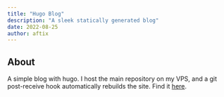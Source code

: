 ```yaml
---
title: "Hugo Blog"
description: "A sleek statically generated blog"
date: 2022-08-25
author: aftix
---
```


## About

A simple blog with hugo. I host the main repository on my
VPS, and a git post-receive hook automatically rebuilds
the site. Find it [here](https://github.com/aftix/hblog).